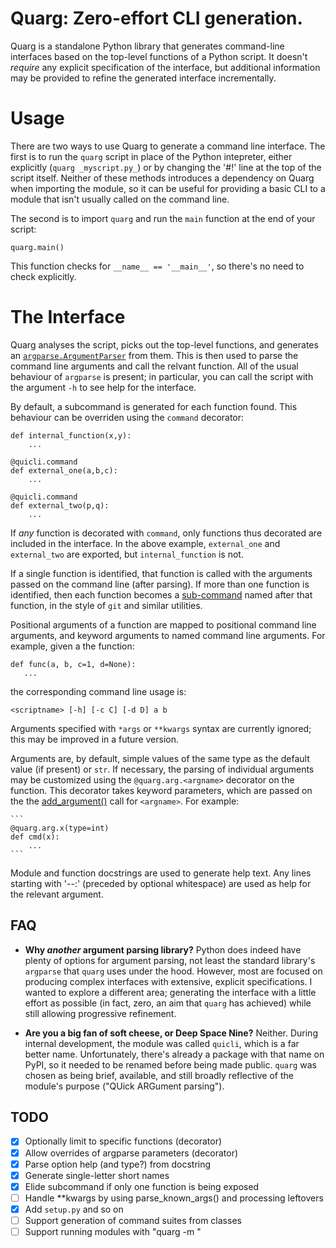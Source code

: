 # Quarg: Zero-effort CLI generation.

Quarg is a standalone Python library that generates command-line interfaces based on the top-level functions of a Python script. It doesn't _require_ any explicit specification of the interface, but additional information may be provided to refine the generated interface incrementally.

# Usage

There are two ways to use Quarg to generate a command line interface. The first is to run the `quarg` script in place of the Python intepreter, either explicitly (`quarg _myscript.py_`) or by changing the '#!' line at the top of the script itself. Neither of these methods introduces a dependency on Quarg when importing the module, so it can be useful for providing a basic CLI to a module that isn't usually called on the command line.

The second is to import `quarg` and run the `main` function at the end of your script:

    quarg.main()

This function checks for `__name__ == '__main__'`, so there's no need to check explicitly.

# The Interface

Quarg analyses the script, picks out the top-level functions, and generates an [`argparse.ArgumentParser`](https://docs.python.org/library/argparse.html) from them. This is then used to parse the command line arguments and call the relvant function. All of the usual behaviour of `argparse` is present; in particular, you can call the script with the argument `-h` to see help for the interface.

By default, a subcommand is generated for each function found. This behaviour can be overriden using the `command` decorator:

    def internal_function(x,y):
        ...
    
    @quicli.command
    def external_one(a,b,c):
        ...
    
    @quicli.command
    def external_two(p,q):
        ...

If _any_ function is decorated with `command`, only functions thus decorated are included in the interface. In the above example, `external_one` and `external_two` are exported, but `internal_function` is not.

If a single function is identified, that function is called with the arguments passed on the command line (after parsing). If more than one function is identified, then each function becomes a [sub-command](https://docs.python.org/library/argparse.html#sub-commands) named after that function, in the style of `git` and similar utilities.

Positional arguments of a function are mapped to positional command line arguments, and keyword arguments to named command line arguments. For example, given a the function:

    def func(a, b, c=1, d=None):
       ...

the corresponding command line usage is:

    <scriptname> [-h] [-c C] [-d D] a b

Arguments specified with `*args` or `**kwargs` syntax are currently ignored; this may be improved in a future version.

Arguments are, by default, simple values of the same type as the default value (if present) or `str`. If necessary, the parsing of individual arguments may be customized using the `@quarg.arg.<argname>` decorator on the function. This decorator takes keyword parameters, which are passed on the the 
[add_argument()](https://docs.python.org/library/argparse.html#the-add-argument-method) call for `<argname>`. For example:

    ```
    @quarg.arg.x(type=int)
    def cmd(x):
        ...
    ```

Module and function docstrings are used to generate help text. Any lines starting with '--<argname>:' (preceded by optional whitespace) are used as help for the relevant argument.

## FAQ

- **Why _another_ argument parsing library?** Python does indeed have plenty of options for argument parsing, not least the standard library's `argparse` that `quarg` uses under the hood. However, most are focused on producing complex interfaces with extensive, explicit specifications. I wanted to explore a different area; generating the interface with a little effort as possible (in fact, zero, an aim that `quarg` has achieved) while still allowing progressive refinement.

- **Are you a big fan of soft cheese, or Deep Space Nine?** Neither. During internal development, the module was called `quicli`, which is a far better name. Unfortunately, there's already a package with that name on PyPI, so it needed to be renamed before being made public. `quarg` was chosen as being brief, available, and still broadly reflective of the module's purpose ("QUick ARGument parsing").

## TODO

- [x] Optionally limit to specific functions (decorator)
- [x] Allow overrides of argparse parameters (decorator)
- [x] Parse option help (and type?) from docstring
- [x] Generate single-letter short names
- [x] Elide subcommand if only one function is being exposed
- [ ] Handle **kwargs by using parse_known_args() and processing leftovers
- [x] Add `setup.py` and so on
- [ ] Support generation of command suites from classes
- [ ] Support running modules with "quarg -m <modulename>"
